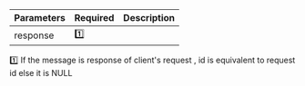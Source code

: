 | Parameters 	 | Required 	                | Description           	 |
|------|----------	                |------------------------|
| response    	 | :one:      	            | 	                      |
:one: If the message is response of client's request , id is equivalent to request id else it is NULL